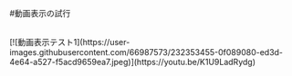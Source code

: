 #動画表示の試行<br>

<br>
[![動画表示テスト1](https://user-images.githubusercontent.com/66987573/232353455-0f089080-ed3d-4e64-a527-f5acd9659ea7.jpeg)](https://youtu.be/K1U9LadRydg)

<br>

